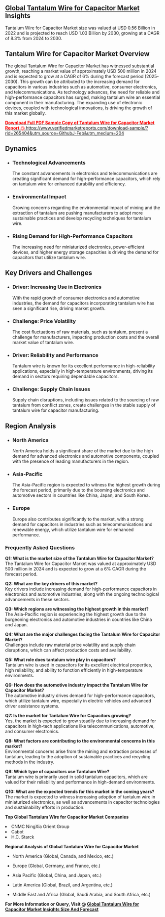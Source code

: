 <h2><a href="https://www.verifiedmarketreports.com/download-sample/?rid=265404&amp;utm_source=GithubJ&amp;utm_medium=204" target="_blank">Global Tantalum Wire for Capacitor Market</a> Insights</h2><p>Tantalum Wire for Capacitor Market size was valued at USD 0.56 Billion in 2022 and is projected to reach USD 1.03 Billion by 2030, growing at a CAGR of 8.3% from 2024 to 2030.</p><p> <h2>Tantalum Wire for Capacitor Market Overview</h2> <p>The global Tantalum Wire for Capacitor Market has witnessed substantial growth, reaching a market value of approximately USD 500 million in 2024 and is expected to grow at a CAGR of 6% during the forecast period (2025-2030). This growth can be attributed to the increasing demand for capacitors in various industries such as automotive, consumer electronics, and telecommunications. As technology advances, the need for reliable and high-performance capacitors has surged, making tantalum wire an essential component in their manufacturing. The expanding use of electronic devices, coupled with technological innovations, is driving the growth of this market globally.</p> <p><a href="download_sample_link"><p><span class=""><span style="color: #ff0000;"><strong>Download Full PDF Sample Copy of Tantalum Wire for Capacitor Market Report</strong> @ </span><a href="https://www.verifiedmarketreports.com/download-sample/?rid=265404&amp;utm_source=GithubJ-Feb&amp;utm_medium=204" target="_blank">https://www.verifiedmarketreports.com/download-sample/?rid=265404&amp;utm_source=GithubJ-Feb&amp;utm_medium=204</a></span></p></a></p> <h2>Dynamics</h2> <ul> <li><h3>Technological Advancements</h3> The constant advancements in electronics and telecommunications are creating significant demand for high-performance capacitors, which rely on tantalum wire for enhanced durability and efficiency. </li> <li><h3>Environmental Impact</h3> Growing concerns regarding the environmental impact of mining and the extraction of tantalum are pushing manufacturers to adopt more sustainable practices and develop recycling techniques for tantalum wire. </li> <li><h3>Rising Demand for High-Performance Capacitors</h3> The increasing need for miniaturized electronics, power-efficient devices, and higher energy storage capacities is driving the demand for capacitors that utilize tantalum wire. </li> </ul> <h2>Key Drivers and Challenges</h2> <ul> <li><h3>Driver: Increasing Use in Electronics</h3> With the rapid growth of consumer electronics and automotive industries, the demand for capacitors incorporating tantalum wire has seen a significant rise, driving market growth. </li> <li><h3>Challenge: Price Volatility</h3> The cost fluctuations of raw materials, such as tantalum, present a challenge for manufacturers, impacting production costs and the overall market value of tantalum wire. </li> <li><h3>Driver: Reliability and Performance</h3> Tantalum wire is known for its excellent performance in high-reliability applications, especially in high-temperature environments, driving its demand in sectors requiring dependable capacitors. </li> <li><h3>Challenge: Supply Chain Issues</h3> Supply chain disruptions, including issues related to the sourcing of raw tantalum from conflict zones, create challenges in the stable supply of tantalum wire for capacitor manufacturing. </li> </ul> <h2>Region Analysis</h2> <ul> <li><h3>North America</h3> North America holds a significant share of the market due to the high demand for advanced electronics and automotive components, coupled with the presence of leading manufacturers in the region. </li> <li><h3>Asia-Pacific</h3> The Asia-Pacific region is expected to witness the highest growth during the forecast period, primarily due to the booming electronics and automotive sectors in countries like China, Japan, and South Korea. </li> <li><h3>Europe</h3> Europe also contributes significantly to the market, with a strong demand for capacitors in industries such as telecommunications and renewable energy, which utilize tantalum wire for enhanced performance. </li> </ul> <h3>Frequently Asked Questions</h3> <p><strong>Q1: What is the market size of the Tantalum Wire for Capacitor Market?</strong><br> The Tantalum Wire for Capacitor Market was valued at approximately USD 500 million in 2024 and is expected to grow at a 6% CAGR during the forecast period.</p> <p><strong>Q2: What are the key drivers of this market?</strong><br> Key drivers include increasing demand for high-performance capacitors in electronics and automotive industries, along with the ongoing technological advancements in these sectors.</p> <p><strong>Q3: Which regions are witnessing the highest growth in this market?</strong><br> The Asia-Pacific region is experiencing the highest growth due to the burgeoning electronics and automotive industries in countries like China and Japan.</p> <p><strong>Q4: What are the major challenges facing the Tantalum Wire for Capacitor Market?</strong><br> Challenges include raw material price volatility and supply chain disruptions, which can affect production costs and availability.</p> <p><strong>Q5: What role does tantalum wire play in capacitors?</strong><br> Tantalum wire is used in capacitors for its excellent electrical properties, high reliability, and ability to function efficiently in high-temperature environments.</p> <p><strong>Q6: How does the automotive industry impact the Tantalum Wire for Capacitor Market?</strong><br> The automotive industry drives demand for high-performance capacitors, which utilize tantalum wire, especially in electric vehicles and advanced driver assistance systems.</p> <p><strong>Q7: Is the market for Tantalum Wire for Capacitors growing?</strong><br> Yes, the market is expected to grow steadily due to increasing demand for capacitors in high-tech applications like telecommunications, automotive, and consumer electronics.</p> <p><strong>Q8: What factors are contributing to the environmental concerns in this market?</strong><br> Environmental concerns arise from the mining and extraction processes of tantalum, leading to the adoption of sustainable practices and recycling methods in the industry.</p> <p><strong>Q9: Which type of capacitors use Tantalum Wire?</strong><br> Tantalum wire is primarily used in solid tantalum capacitors, which are valued for their reliability and performance in high-demand environments.</p> <p><strong>Q10: What are the expected trends for this market in the coming years?</strong><br> The market is expected to witness increasing adoption of tantalum wire in miniaturized electronics, as well as advancements in capacitor technologies and sustainability efforts in production.</p> </p><p><strong>Top Global Tantalum Wire for Capacitor Market Companies</strong></p><div data-test-id=""><p><li>CNMC NingXia Orient Group</li><li> Cabot</li><li> H.C. Starck</li></p><div><strong>Regional Analysis of&nbsp;Global Tantalum Wire for Capacitor Market</strong></div><ul><li dir="ltr"><p dir="ltr">North America&nbsp;(Global, Canada, and Mexico, etc.)</p></li><li dir="ltr"><p dir="ltr">Europe (Global, Germany, and France, etc.)</p></li><li dir="ltr"><p dir="ltr">Asia Pacific&nbsp;(Global, China, and Japan, etc.)</p></li><li dir="ltr"><p dir="ltr">Latin America&nbsp;(Global, Brazil, and Argentina, etc.)</p></li><li dir="ltr">Middle East and Africa&nbsp;(Global, Saudi Arabia, and South Africa, etc.)</li></ul><p><strong>For More Information or Query, Visit @&nbsp;</strong><strong><a href="https://www.verifiedmarketreports.com/product/tantalum-wire-for-capacitor-market/?utm_source=GithubJ&amp;utm_medium=204" target="_blank">Global Tantalum Wire for Capacitor Market Insights Size And Forecast</a></strong></p></div>
